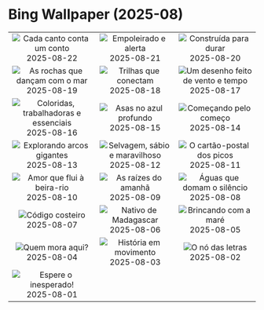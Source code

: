 # Bing Wallpaper (2025-08)

|  |  |  |
|:---:|:---:|:---:|
| ![](https://www.bing.com/th?id=OHR.DiaFolk_PT-BR5591184698_400x240.jpg "Cada canto conta um conto") 2025-08-22 | ![](https://www.bing.com/th?id=OHR.WheatearBird_PT-BR5430723539_400x240.jpg "Empoleirado e alerta") 2025-08-21 | ![](https://www.bing.com/th?id=OHR.CitadelBonifacio_PT-BR4689124587_400x240.jpg "Construída para durar") 2025-08-20 |
| ![](https://www.bing.com/th?id=OHR.GipuzcoaSummer_PT-BR3784755779_400x240.jpg "As rochas que dançam com o mar") 2025-08-19 | ![](https://www.bing.com/th?id=OHR.AvalancheLake_PT-BR3490746058_400x240.jpg "Trilhas que conectam") 2025-08-18 | ![](https://www.bing.com/th?id=OHR.Jeribeach_PT-BR3080165878_400x240.jpg "Um desenho feito de vento e tempo") 2025-08-17 |
| ![](https://www.bing.com/th?id=OHR.ColorfulBeehives_PT-BR1350605096_400x240.jpg "Coloridas, trabalhadoras e essenciais") 2025-08-16 | ![](https://www.bing.com/th?id=OHR.SpottedEagleRay_PT-BR1035439304_400x240.jpg "Asas no azul profundo") 2025-08-15 | ![](https://www.bing.com/th?id=OHR.PizNairPeak_PT-BR9393263322_400x240.jpg "Começando pelo começo") 2025-08-14 |
| ![](https://www.bing.com/th?id=OHR.CoronaArch_PT-BR8379386277_400x240.jpg "Explorando arcos gigantes") 2025-08-13 | ![](https://www.bing.com/th?id=OHR.KenyaElephants_PT-BR8192553536_400x240.jpg "Selvagem, sábio e maravilhoso") 2025-08-12 | ![](https://www.bing.com/th?id=OHR.SantaMaddalena_PT-BR8037703771_400x240.jpg "O cartão-postal dos picos") 2025-08-11 |
| ![](https://www.bing.com/th?id=OHR.DiaPais_PT-BR3238446689_400x240.jpg "Amor que flui à beira-rio") 2025-08-10 | ![](https://www.bing.com/th?id=OHR.MaoriRock_PT-BR7824460813_400x240.jpg "As raízes do amanhã") 2025-08-09 | ![](https://www.bing.com/th?id=OHR.IguazuArgentina_PT-BR7659880739_400x240.jpg "Águas que domam o silêncio") 2025-08-08 |
| ![](https://www.bing.com/th?id=OHR.GasparillaLight_PT-BR0335671188_400x240.jpg "Código costeiro") 2025-08-07 | ![](https://www.bing.com/th?id=OHR.BabyLemur_PT-BR1048379663_400x240.jpg "Nativo de Madagascar") 2025-08-06 | ![](https://www.bing.com/th?id=OHR.CaliforniaTidepool_PT-BR9575263840_400x240.jpg "Brincando com a maré") 2025-08-05 |
| ![](https://www.bing.com/th?id=OHR.LaplandOwl_PT-BR9387648835_400x240.jpg "Quem mora aqui?") 2025-08-04 | ![](https://www.bing.com/th?id=OHR.DiaCapoeirista_PT-BR1567987361_400x240.jpg "História em movimento") 2025-08-03 | ![](https://www.bing.com/th?id=OHR.RotatoriaLetras_PT-BR3269837053_400x240.jpg "O nó das letras") 2025-08-02 |
| ![](https://www.bing.com/th?id=OHR.EdinburghFringe_PT-BR1616898906_400x240.jpg "Espere o inesperado!") 2025-08-01 |  |  |
